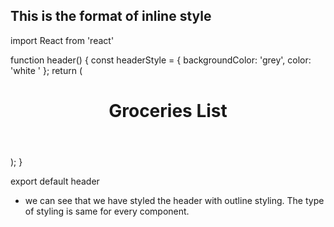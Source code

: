 ## This is the format of inline style


import React from 'react'

function header() {
  const headerStyle = {
      backgroundColor: 'grey',
      color: 'white '
    };
  return (
    <header style={headerStyle}>
      <h1>Groceries List</h1>
    </header>
  );
}

export default header


- we can see that we have styled the header with outline styling. The type of styling is same for every component.





